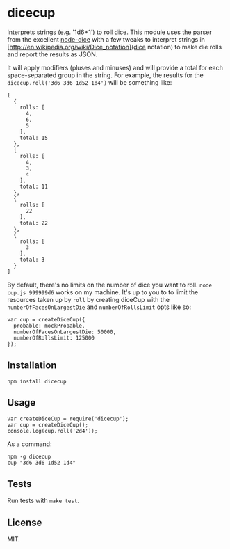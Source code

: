 dicecup
==================

Interprets strings (e.g. '1d6+1') to roll dice. This module uses the parser from the excellent [node-dice](https://github.com/NickMele/node-dice) with a few tweaks to interpret strings in [http://en.wikipedia.org/wiki/Dice_notation](dice notation) to make die rolls and report the results as JSON.

It will apply modifiers (pluses and minuses) and will provide a total for each space-separated group in the string. For example, the results for the `dicecup.roll('3d6 3d6 1d52 1d4')` will be something like:

    [
      {
        rolls: [
          4,
          6,
          5
        ],
        total: 15
      },
      {
        rolls: [
          4,
          3,
          4
        ],
        total: 11
      },
      {
        rolls: [
          22
        ],
        total: 22
      },
      {
        rolls: [
          3
        ],
        total: 3
      }
    ]

By default, there's no limits on the number of dice you want to roll. `node cup.js 999999d6` works on my machine. It's up to you to to limit the resources taken up by `roll` by creating diceCup with the `numberOfFacesOnLargestDie` and `numberOfRollsLimit` opts like so: 

    var cup = createDiceCup({
      probable: mockProbable,
      numberOfFacesOnLargestDie: 50000,
      numberOfRollsLimit: 125000
    });

Installation
------------

    npm install dicecup

Usage
-----

    var createDiceCup = require('dicecup');
    var cup = createDiceCup();
    console.log(cup.roll('2d4'));

As a command:

    npm -g dicecup
    cup "3d6 3d6 1d52 1d4"

Tests
-----

Run tests with `make test`.

License
-------

MIT.
